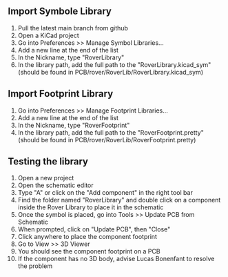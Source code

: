 ## Import Symbole Library

1. Pull the latest main branch from github
2. Open a KiCad project
3. Go into Preferences >> Manage Symbol Libraries...
4. Add a new line at the end of the list
5. In the Nickname, type "RoverLibrary"
6. In the library path, add the full path to the "RoverLibrary.kicad_sym" (should be found in PCB/rover/RoverLib/RoverLibrary.kicad_sym)

## Import Footprint Library

1. Go into Preferences >> Manage Footprint Libraries...
2. Add a new line at the end of the list
3. In the Nickname, type "RoverFootprint"
4. In the library path, add the full path to the "RoverFootprint.pretty" (should be found in PCB/rover/RoverLib/RoverFootprint.pretty)

## Testing the library

1. Open a new project
2. Open the schematic editor
3. Type "A" or click on the "Add component" in the right tool bar
4. Find the folder named "RoverLibrary" and double click on a component inside the Rover Library to place it in the schematic
5. Once the symbol is placed, go into Tools >> Update PCB from Schematic
6. When prompted, click on "Update PCB", then "Close"
7. Click anywhere to place the component footprint
8. Go to View >> 3D Viewer
9. You should see the component footprint on a PCB
10. If the component has no 3D body, advise Lucas Bonenfant to resolve the problem
